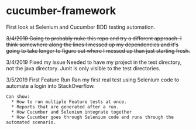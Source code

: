 # cucumber-framework
First look at Selenium and Cucumber BDD testing automation.


~~3/4/2019
  Going to probably nuke this repo and try a different approach. I think somewhere along the lines I messed up my dependencies and it's going to take longer to figure out where I messed up than just starting fresh.~~
  
3/4/2019
  Fixed my issue
    Needed to have my project in the test directory, not the java directory. Junit is only visible to the test directories.
    
3/5/2019
  First Feature Run
    Ran my first real test using Selenium code to automate a login into StackOverflow.
    
    Can show: 
      * How to run multiple Feature tests at once.
      * Reports that are generated after a run.
      * How Cucumber and Selenium integrate together
      * How Cucumber goes through Selenium code and runs through the automated scenario.

